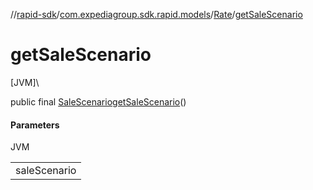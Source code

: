 //[rapid-sdk](../../../index.md)/[com.expediagroup.sdk.rapid.models](../index.md)/[Rate](index.md)/[getSaleScenario](get-sale-scenario.md)

# getSaleScenario

[JVM]\

public final [SaleScenario](../-sale-scenario/index.md)[getSaleScenario](get-sale-scenario.md)()

#### Parameters

JVM

| |
|---|
| saleScenario |
